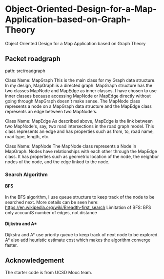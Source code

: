 # Object-Oriented-Design-for-a-Map-Application-based-on-Graph-Theory
Object Oriented Design for a Map Application based on Graph Theory

## Packet roadgraph
path: src/roadgraph

Class Name: MapGraph
This is the main class for my Graph data structure. In my design, MapGraph is a directed graph. MapGraph structure has the two classes MapNode and MapEdge as inner classes. I have chosen to use inner classes because accessing MapNode or MapEdge directly without going through MapGraph doesn't make sense. The MapNode class represents a node on a MapGraph data structure and the MapEdge class represents an edge between two MapNode's. 

Class Name: MapEdge
As described above, MapEdge is the link between two MapNode's, say, two road intersections in the road graph model. This class represents an edge and has properties such as from, to, road name, road type, length, etc.

Class Name: MapNode
The MapNode class represents a Node in MapGraph. Nodes have relationships with each other through the MapEdge class. It has properties such as geometric location of the node, the neighbor nodes of the node, and the edge linked to the node.

### Search Algorithm
#### BFS
In the BFS algorithm, I use queue structure to keep track of the node to be searched next. More details can be seen here: https://en.wikipedia.org/wiki/Breadth-first_search
Limitation of BFS: BFS only accountS number of edges, not distance
#### Dijkstra and A*
Dijkstra and A* use priority queue to keep track of next node to be explored. A* also add heuristic estimate cost which makes the algorithm converge faster.



## Acknowledgement
The starter code is from UCSD Mooc team.
